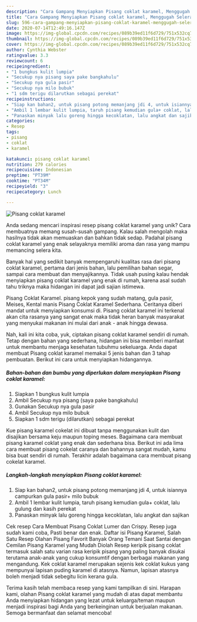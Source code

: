 ```yaml
---
description: "Cara Gampang Menyiapkan Pisang coklat karamel, Menggugah Selera"
title: "Cara Gampang Menyiapkan Pisang coklat karamel, Menggugah Selera"
slug: 596-cara-gampang-menyiapkan-pisang-coklat-karamel-menggugah-selera
date: 2020-07-14T12:49:16.147Z
image: https://img-global.cpcdn.com/recipes/089b39ed11f6d729/751x532cq70/pisang-coklat-karamel-foto-resep-utama.jpg
thumbnail: https://img-global.cpcdn.com/recipes/089b39ed11f6d729/751x532cq70/pisang-coklat-karamel-foto-resep-utama.jpg
cover: https://img-global.cpcdn.com/recipes/089b39ed11f6d729/751x532cq70/pisang-coklat-karamel-foto-resep-utama.jpg
author: Cynthia Webster
ratingvalue: 3.3
reviewcount: 6
recipeingredient:
- "1 bungkus kulit lumpia"
- "Secukup nya pisang saya pake bangkahulu"
- "Secukup nya gula pasir"
- "Secukup nya milo bubuk"
- "1 sdm terigu dilarutkan sebagai perekat"
recipeinstructions:
- "Siap kan bahan2, untuk pisang potong memanjang jdi 4, untuk isiannya campurkan gula pasir+ milo bubuk"
- "Ambil 1 lembar kulit lumpia, taruh pisang kemudian gula+ coklat, lalu gulung dan kasih perekat"
- "Panaskan minyak lalu goreng hingga kecoklatan, lalu angkat dan sajikan"
categories:
- Resep
tags:
- pisang
- coklat
- karamel

katakunci: pisang coklat karamel 
nutrition: 279 calories
recipecuisine: Indonesian
preptime: "PT39M"
cooktime: "PT34M"
recipeyield: "3"
recipecategory: Lunch

---
```



![Pisang coklat karamel](https://img-global.cpcdn.com/recipes/089b39ed11f6d729/751x532cq70/pisang-coklat-karamel-foto-resep-utama.jpg)

Anda sedang mencari inspirasi resep pisang coklat karamel yang unik? Cara membuatnya memang susah-susah gampang. Kalau salah mengolah maka hasilnya tidak akan memuaskan dan bahkan tidak sedap. Padahal pisang coklat karamel yang enak selayaknya memiliki aroma dan rasa yang mampu memancing selera kita.

Banyak hal yang sedikit banyak mempengaruhi kualitas rasa dari pisang coklat karamel, pertama dari jenis bahan, lalu pemilihan bahan segar, sampai cara membuat dan menyajikannya. Tidak usah pusing kalau hendak menyiapkan pisang coklat karamel yang enak di rumah, karena asal sudah tahu triknya maka hidangan ini dapat jadi sajian istimewa.

Pisang Coklat Karamel. pisang kepok yang sudah matang, gula pasir, Meises, Kental manis Pisang Coklat Karamel Sederhana. Ceritanya diberi mandat untuk menyiapkan konsumsi di. Pisang coklat karamel ini terkenal akan cita rasanya yang sangat enak maka tidak heran banyak masyarakat yang menyukai makanan ini mulai dari anak - anak hingga dewasa.


Nah, kali ini kita coba, yuk, ciptakan pisang coklat karamel sendiri di rumah. Tetap dengan bahan yang sederhana, hidangan ini bisa memberi manfaat untuk membantu menjaga kesehatan tubuhmu sekeluarga. Anda dapat membuat Pisang coklat karamel memakai 5 jenis bahan dan 3 tahap pembuatan. Berikut ini cara untuk menyiapkan hidangannya.

<!--inarticleads1-->

##### Bahan-bahan dan bumbu yang diperlukan dalam menyiapkan Pisang coklat karamel:

1. Siapkan 1 bungkus kulit lumpia
1. Ambil Secukup nya pisang (saya pake bangkahulu)
1. Gunakan Secukup nya gula pasir
1. Ambil Secukup nya milo bubuk
1. Siapkan 1 sdm terigu (dilarutkan) sebagai perekat


Kue pisang karamel cokelat ini dibuat tanpa menggunakan kulit dan disajikan bersama keju maupun toping meses. Bagaimana cara membuat pisang karamel coklat yang enak dan sederhana bisa. Berikut ini ada lima cara membuat pisang cokelat caranya dan bahannya sangat mudah, kamu bisa buat sendiri di rumah. Terakhir adalah bagaimana cara membuat pisang cokelat karamel. 

<!--inarticleads2-->

##### Langkah-langkah menyiapkan Pisang coklat karamel:

1. Siap kan bahan2, untuk pisang potong memanjang jdi 4, untuk isiannya campurkan gula pasir+ milo bubuk
1. Ambil 1 lembar kulit lumpia, taruh pisang kemudian gula+ coklat, lalu gulung dan kasih perekat
1. Panaskan minyak lalu goreng hingga kecoklatan, lalu angkat dan sajikan


Cek resep Cara Membuat Pisang Coklat Lumer dan Crispy. Resep juga sudah kami coba, Pasti benar dan enak. Daftar isi Pisang Karamel, Salah Satu Resep Olahan Pisang Favorit Banyak Orang Temani Saat Santai dengan Cemilan Pisang Karamel yang Mudah Diolah Resep keripik pisang coklat termasuk salah satu varian rasa keripik pisang yang paling banyak disukai terutama anak-anak yang cukup konsumtif dengan berbagai makanan yang mengandung. Kek coklat karamel merupakan sejenis kek coklat kukus yang mempunyai lapisan puding karamel di atasnya. Namun, lapisan atasnya boleh menjadi tidak sebegitu licin kerana gula. 

Terima kasih telah membaca resep yang kami tampilkan di sini. Harapan kami, olahan Pisang coklat karamel yang mudah di atas dapat membantu Anda menyiapkan hidangan yang lezat untuk keluarga/teman maupun menjadi inspirasi bagi Anda yang berkeinginan untuk berjualan makanan. Semoga bermanfaat dan selamat mencoba!
